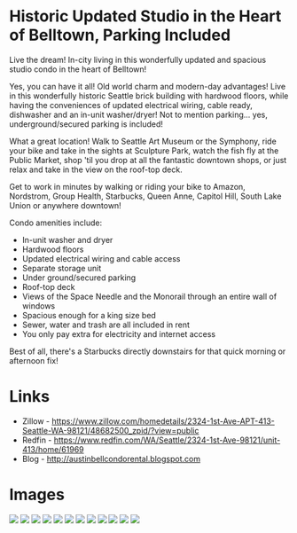 # Historic Updated Studio in the Heart of Belltown, Parking Included

Live the dream! In-city living in this wonderfully updated and spacious studio condo in the heart of Belltown!

Yes, you can have it all!  Old world charm and modern-day advantages! Live in this wonderfully historic Seattle brick building with hardwood floors, while having the conveniences of updated electrical wiring, cable ready, dishwasher and an in-unit washer/dryer!  Not to mention parking... yes, underground/secured parking is included!

What a great location!  Walk to Seattle Art Museum or the Symphony, ride your bike and take in the sights at Sculpture Park, watch the fish fly at the Public Market, shop 'til you drop at all the fantastic downtown shops, or just relax and take in the view on the roof-top deck.

Get to work in minutes by walking or riding your bike to Amazon, Nordstrom, Group Health, Starbucks, Queen Anne, Capitol Hill, South Lake Union or anywhere downtown!

Condo amenities include:

* In-unit washer and dryer
* Hardwood floors
* Updated electrical wiring and cable access
* Separate storage unit
* Under ground/secured parking
* Roof-top deck
* Views of the Space Needle and the Monorail through an entire wall of windows
* Spacious enough for a king size bed
* Sewer, water and trash are all included in rent
* You only pay extra for electricity and internet access

Best of all, there's a Starbucks directly downstairs for that quick morning or afternoon fix!

# Links
* Zillow - https://www.zillow.com/homedetails/2324-1st-Ave-APT-413-Seattle-WA-98121/48682500_zpid/?view=public
* Redfin - https://www.redfin.com/WA/Seattle/2324-1st-Ave-98121/unit-413/home/61969
* Blog - http://austinbellcondorental.blogspot.com

# Images
![](img/1.jpg)
![](img/2.jpg)
![](img/3.jpg)
![](img/4.jpg)
![](img/5.jpg)
![](img/6.jpg)
![](img/7.jpg)
![](img/8.jpg)
![](img/9.jpg)
![](img/10.jpg)
![](img/11.jpg)
![](img/12.jpg)
